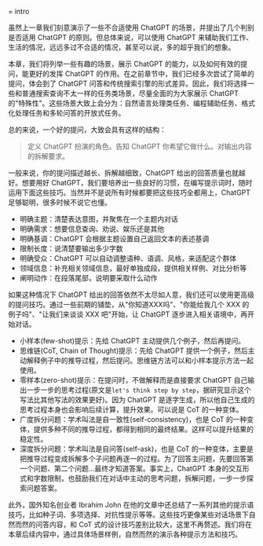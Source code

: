 = intro

虽然上一章我们刻意演示了一些不合适使用 ChatGPT 的场景，并提出了几个判别是否适用 ChatGPT 的原则。但总体来说，可以使用 ChatGPT 来辅助我们工作、生活的情况，远远多过不合适的情况，甚至可以说，多的超乎我们的想象。

本章，我们将列举一些有趣的场景，展示 ChatGPT 的能力，以及如何有效的提问，能更好的发挥 ChatGPT 的作用。在之前章节中，我们已经多次尝试了简单的提问，体会到了 ChatGPT 问答和传统搜索引擎的形式差异。因此，我们将选择一些和普通搜索查询不太一样的任务类场景，尽量全面的为大家展示 ChatGPT 的"特殊性"。这些场景大致上会分为：自然语言处理类任务、编程辅助任务、格式化处理任务和多轮问答的开放式任务。

总的来说，一个好的提问，大致会具有这样的结构：

> 定义 ChatGPT 扮演的角色。告知 ChatGPT 你希望它做什么。对输出内容的拆解要求。

一般来说，你的提问描述越长、拆解越细致，ChatGPT 给出的回答质量也就越好。想要用好 ChatGPT，我们要培养出一些良好的习惯，在编写提示词时，随时运用下面这些技巧。当然并不是说所有时候都要把这些技巧全都用上，ChatGPT 足够聪明，很多时候不说它也懂。

* 明确主题：清楚表达意图，并聚焦在一个主题内对话
* 明确需求：想要信息查询、劝说、娱乐还是其他
* 明确基调：ChatGPT 会根据主题设置自己返回文本的表述基调
* 限制长度：说清楚要输出多少字数
* 明确受众：ChatGPT 可以自动调整语种、语调、风格，来适配这个群体
* 领域信息：补充相关领域信息，最好单独成段，提供相关样例、对比分析等
* 阐明动作：在段落尾部，说明要采取什么动作

如果这种情况下 ChatGPT 给出的回答依然不太尽如人意，我们还可以使用更高级的提问技巧。通过一些前期的铺垫，从"你知道XXX吗"、"你能给我几个 XXX 的例子吗"、"让我们来谈谈 XXX 吧"开始，让 ChatGPT 逐步进入相关语境中，再开始对话。

* 小样本(few-shot)提示：先给 ChatGPT 主动提供几个例子，然后再提问。
* 思维链(CoT, Chain of Thought)提示：先给 ChatGPT 提供一个例子，然后主动解释例子中的推导过程，然后提问。思维链方法可以和小样本提示方法一起使用。
* 零样本(zero-shot)提示：在提问时，不做解释而是直接要求 ChatGPT 自己输出一步一步的思考过程(原文是`let's think step by step`，据研究显示这个写法比其他写法的效果更好)。因为 ChatGPT 是逐字生成，所以他自己生成的思考过程本身也会影响后续计算，提升效果。可以说是 CoT 的一种变体。
* 广度拆分问题：学术叫法是自一致性(self-consistency)，也是 CoT 的一种变体，提供多种不同的推导过程，都得到相同的最终结果。这样可以提升结果的稳定性。
* 深度拆分问题：学术叫法是自问答(self-ask)，也是 CoT 的一种变体，主要是把推导过程变成拆解多个子问题再逐一的过程。为了回答主问题，先要回答第一个问题、第二个问题…最终才知道答案。事实上，ChatGPT 本身的交互形式和字数限制，也鼓励我们在对话中主动的思考问题，拆解问题，一步一步探索问题答案。

此外，国外知名创业者 Ibrahim John 在他的文章中还总结了一系列其他的提示语技巧，比如种子词、多项选择、对抗性提示等等。这些技巧更像某些对话场景下自然而然的问答内容，和 CoT 式的设计技巧差别比较大，这里不再赘述。我们将在本章后续内容中，通过具体场景样例，自然而然的演示各种提示方法和技巧。

